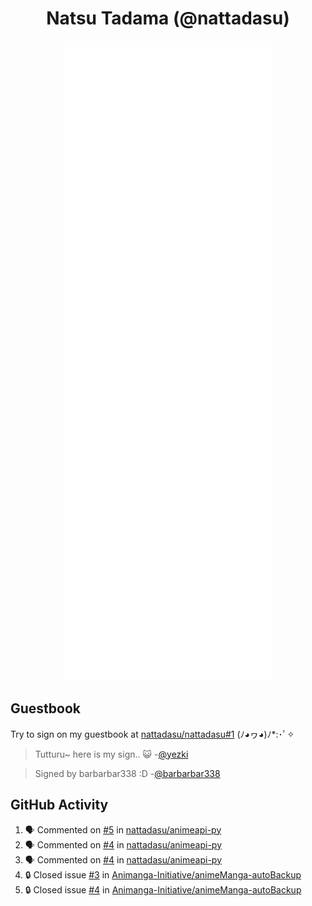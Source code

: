 <div align="center">

# Natsu Tadama (@nattadasu)

![Github Metrics](github-metrics.svg)
</div>

## Guestbook

Try to sign on my guestbook at [nattadasu/nattadasu#1](https://github.com/nattadasu/nattadasu/issues/1) (ﾉ◕ヮ◕)ﾉ\*:･ﾟ✧

<!--START:guestbook-->
> Tutturu~  here is my sign.. :smiley_cat: 
> -[@yezki](https://github.com/yezki)

> Signed by barbarbar338 :D
> -[@barbarbar338](https://github.com/barbarbar338)
<!--END:guestbook-->

## GitHub Activity
<!--START_SECTION:activity-->
1. 🗣 Commented on [#5](https://github.com/nattadasu/animeapi-py/issues/5#issuecomment-1858584804) in [nattadasu/animeapi-py](https://github.com/nattadasu/animeapi-py)
2. 🗣 Commented on [#4](https://github.com/nattadasu/animeapi-py/issues/4#issuecomment-1857251845) in [nattadasu/animeapi-py](https://github.com/nattadasu/animeapi-py)
3. 🗣 Commented on [#4](https://github.com/nattadasu/animeapi-py/issues/4#issuecomment-1857211011) in [nattadasu/animeapi-py](https://github.com/nattadasu/animeapi-py)
4. 🔒 Closed issue [#3](https://github.com/Animanga-Initiative/animeManga-autoBackup/issues/3) in [Animanga-Initiative/animeManga-autoBackup](https://github.com/Animanga-Initiative/animeManga-autoBackup)
5. 🔒 Closed issue [#4](https://github.com/Animanga-Initiative/animeManga-autoBackup/issues/4) in [Animanga-Initiative/animeManga-autoBackup](https://github.com/Animanga-Initiative/animeManga-autoBackup)
<!--END_SECTION:activity-->
